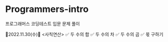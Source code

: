# Programmers-intro

프로그래머스 코딩테스트 입문 문제 풀이

🎀2022.11.30(수)🎀
<사칙연산>
✅ 두 수의 합
✅ 두 수의 차
✅ 두 수의 곱
✅ 몫 구하기
